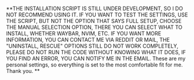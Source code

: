 **THE INSTALLATION SCRIPT IS STILL UNDER DEVELOPMENT, SO I DO NOT RECOMMEND USING IT. IF YOU WANT TO TEST THE SETTINGS, USE THE SCRIPT, BUT NOT THE OPTION THAT SAYS FULL SETUP, CHOOSE THE MANUAL SELECTION OPTION, THERE YOU CAN SELECT WHAT TO INSTALL, WHETHER WAYBAR, NVIM, ETC. IF YOU WANT MORE INFORMATION, YOU CAN CONTACT ME VIA REDDIT OR MAIL, THE "UNINSTALL, RESCUE" OPTIONS STILL DO NOT WORK COMPLETELY, PLEASE DO NOT RUN THE CODE WITHOUT KNOWING WHAT IT DOES, IF YOU FIND AN ERROR, YOU CAN NOTIFY ME IN THE EMAIL. These are my personal settings, so everything is set to the most comfortable fit for me. Thank you. **
